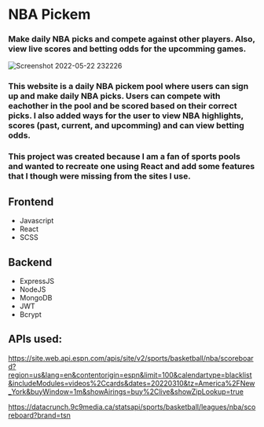 # NBA Pickem 
### Make daily NBA picks and compete against other players. Also, view live scores and betting odds for the upcomming games.

![Screenshot 2022-05-22 232226](https://user-images.githubusercontent.com/84540947/169756189-6bf396ed-c3ad-446f-91b9-8dda0eb5420f.png)


### This website is a daily NBA pickem pool where users can sign up and make daily NBA picks. Users can compete with eachother in the pool and be scored based on their correct picks. I also added ways for the user to view NBA highlights, scores (past, current, and upcomming) and can view betting odds. 
### This project was created because I am a fan of sports pools and wanted to recreate one using React and add some features that I though were missing from the sites I use.


 ## Frontend
  - Javascript
  - React
  - SCSS
 ## Backend
  - ExpressJS
  - NodeJS
  - MongoDB
  - JWT
  - Bcrypt

## APIs used:
https://site.web.api.espn.com/apis/site/v2/sports/basketball/nba/scoreboard?region=us&lang=en&contentorigin=espn&limit=100&calendartype=blacklist&includeModules=videos%2Ccards&dates=20220310&tz=America%2FNew_York&buyWindow=1m&showAirings=buy%2Clive&showZipLookup=true

https://datacrunch.9c9media.ca/statsapi/sports/basketball/leagues/nba/scoreboard?brand=tsn
